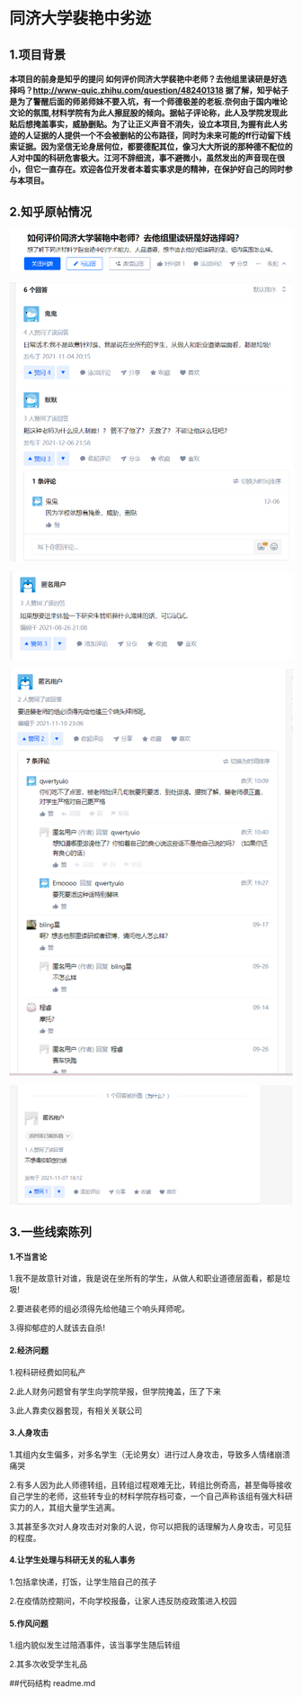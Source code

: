 # 同济大学裴艳中劣迹

## 1.项目背景

#### 本项目的前身是知乎的提问     如何评价同济大学裴艳中老师？去他组里读研是好选择吗？http://www-quic.zhihu.com/question/482401318   据了解，知乎帖子是为了警醒后面的师弟师妹不要入坑，有一个师德极差的老板.奈何由于国内唯论文论的氛围,材料学院有为此人擦屁股的倾向。据帖子评论称，此人及学院发现此贴后想掩盖事实，威胁删贴。为了让正义声音不消失，设立本项目,为握有此人劣迹的人证据的人提供一个不会被删帖的公布路径，同时为未来可能的ff行动留下线索证据。因为坚信无论身居何位，都要德配其位，像习大大所说的那种德不配位的人对中国的科研危害极大。江河不辞细流，事不避微小，虽然发出的声音现在很小，但它一直存在。欢迎各位开发者本着实事求是的精神，在保护好自己的同时参与本项目。

## 2.知乎原帖情况

![image-20211208202727939](readme.assets/image-20211208202727939.png)

![image-20211208202803435](readme.assets/image-20211208202803435.png)

![image-20211208202901742](readme.assets/image-20211208202901742.png)

![image-20211208202959744](readme.assets/image-20211208202959744.png)

![image-20211208203028550](readme.assets/image-20211208203028550.png)

## 3.一些线索陈列

#### 1.不当言论

1.我不是故意针对谁，我是说在坐所有的学生，从做人和职业道德层面看，都是垃圾!

2.要进裴老师的组必须得先给他磕三个响头拜师呢。

3.得抑郁症的人就该去自杀!

#### 2.经济问题

1.视科研经费如同私产

2.此人财务问题曾有学生向学院举报，但学院掩盖，压了下来

3.此人靠卖仪器套现，有相关关联公司

#### 3.人身攻击

1.其组内女生偏多，对多名学生（无论男女）进行过人身攻击，导致多人情绪崩溃痛哭

2.有多人因为此人师德转组，且转组过程艰难无比，转组比例奇高，甚至侮辱接收自己学生的老师，这些转专业的材料学院存档可查，一个自己声称该组有强大科研实力的人，其组大量学生逃离。

3.其甚至多次对人身攻击对对象的人说，你可以把我的话理解为人身攻击，可见狂的程度。

#### 4.让学生处理与科研无关的私人事务

1.包括拿快递，打饭，让学生陪自己的孩子

2.在疫情防控期间，不向学校报备，让家人违反防疫政策进入校园

#### 5.作风问题

1.组内貌似发生过陪酒事件，该当事学生随后转组

2.其多次收受学生礼品

##代码结构
readme.md

